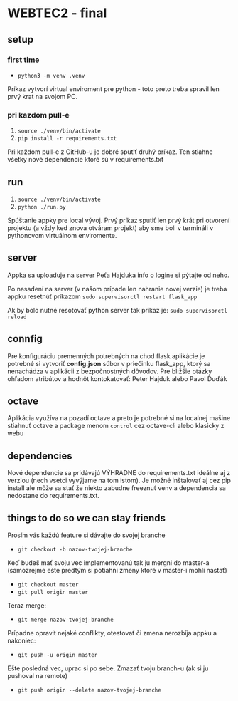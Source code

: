 # WEBTEC2 - final

## setup

### first time
* `python3 -m venv .venv`

Príkaz vytvorí virtual enviroment pre python - toto preto treba spravil len prvý krat na svojom PC.

### pri kazdom pull-e
1. `source ./venv/bin/activate`
2. `pip install -r requirements.txt`

Pri každom pull-e z GitHub-u je dobré sputiť druhý príkaz. Ten stiahne všetky nové dependencie ktoré sú v requirements.txt

## run

1. `source ./venv/bin/activate`
2. `python ./run.py`

Spúštanie appky pre local vývoj. Prvý príkaz sputiť len prvý krát pri otvorení projektu (a vždy ked znova otváram projekt) aby sme boli v termináli v pythonovom virtuálnom enviromente.

## server

Appka sa uploaduje na server Peťa Hajduka info o logine si pýtajte od neho.

Po nasadení na server (v našom prípade len nahranie novej verzie) je treba appku resetnúť príkazom `sudo supervisorctl restart flask_app`

Ak by bolo nutné resotovať python server tak príkaz je: `sudo supervisorctl reload`


## connfig

Pre konfiguráciu premenných potrebných na chod flask aplikácie je potrebné si vytvoriť __config.json__ súbor v priečinku flask_app, ktorý sa nenachádza v aplikácii z bezpočnostných dôvodov. Pre bližšie otázky ohľadom atribútov a hodnôt kontokatovať: Peter Hajduk alebo Pavol Ďuďák

## octave

Aplikácia využíva na pozadí octave a preto je potrebné si na localnej mašine stiahnuť octave a package menom `control` cez octave-cli alebo klasicky z webu

## dependencies

Nové dependencie sa pridávajú VÝHRADNE do requirements.txt ideálne aj z verziou (nech vsetci vyvýjame na tom istom). 
Je možné inštalovať aj cez pip install ale môže sa stať že niekto zabudne freeznuť venv a dependencia sa nedostane do requirements.txt.

## things to do so we can stay friends

Prosím vás každú feature si dávajte do svojej branche

* `git checkout -b nazov-tvojej-branche`

Keď budeš mať svoju vec implementovanú tak ju mergni do master-a (samozrejme ešte predtým si potiahni zmeny ktoré v master-i mohli nastať)

* `git checkout master`
* `git pull origin master`

Teraz merge:

* `git merge nazov-tvojej-branche`

Prípadne opravit nejaké conflikty, otestovať či zmena nerozbíja appku a nakoniec:

* `git push -u origin master`

Ešte posledná vec, uprac si po sebe. Zmazať tvoju branch-u (ak si ju pushoval na remote)

* `git push origin --delete nazov-tvojej-branche`

